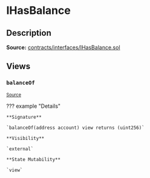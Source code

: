# IHasBalance

## Description

**Source:** [contracts/interfaces/IHasBalance.sol](https://github.com/Synthetixio/synthetix/tree/v2.50.2-ovm-alpha/contracts/interfaces/IHasBalance.sol)

## Views

### `balanceOf`

<sub>[Source](https://github.com/Synthetixio/synthetix/tree/v2.50.2-ovm-alpha/contracts/interfaces/IHasBalance.sol#L6)</sub>

??? example "Details"

    **Signature**

    `balanceOf(address account) view returns (uint256)`

    **Visibility**

    `external`

    **State Mutability**

    `view`
